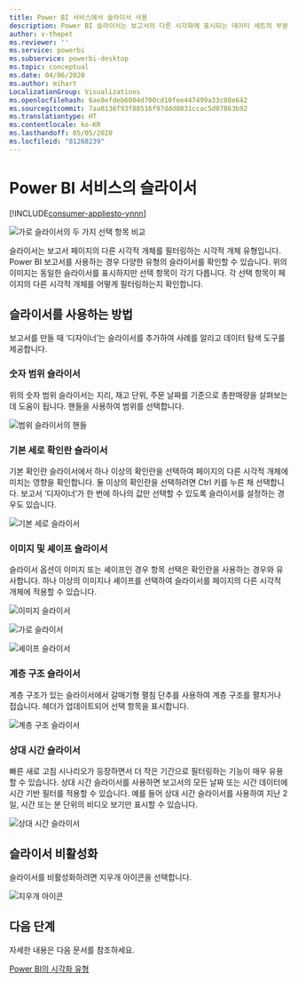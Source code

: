```yaml
---
title: Power BI 서비스에서 슬라이서 사용
description: Power BI 슬라이서는 보고서의 다른 시각화에 표시되는 데이터 세트의 부분을 좁히는 대체 필터링 방법입니다.
author: v-thepet
ms.reviewer: ''
ms.service: powerbi
ms.subservice: powerbi-desktop
ms.topic: conceptual
ms.date: 04/06/2020
ms.author: mihart
LocalizationGroup: Visualizations
ms.openlocfilehash: 6ae8efdeb6004d700cd10fee447499a33c88e642
ms.sourcegitcommit: 7aa0136f93f88516f97ddd8031ccac5d07863b92
ms.translationtype: HT
ms.contentlocale: ko-KR
ms.lasthandoff: 05/05/2020
ms.locfileid: "81268239"
---
```

# <a name="slicers-in-the-power-bi-service"></a>Power BI 서비스의 슬라이서

[!INCLUDE[consumer-appliesto-ynnn](../includes/consumer-appliesto-yynn.md)]

![가로 슬라이서의 두 가지 선택 항목 비교](media/end-user-slicer/power-bi-slider.png)

슬라이서는 보고서 페이지의 다른 시각적 개체를 필터링하는 시각적 개체 유형입니다. Power BI 보고서를 사용하는 경우 다양한 유형의 슬라이서를 확인할 수 있습니다. 위의 이미지는 동일한 슬라이서를 표시하지만 선택 항목이 각기 다릅니다. 각 선택 항목이 페이지의 다른 시각적 개체를 어떻게 필터링하는지 확인합니다.  


## <a name="how-to-use-slicers"></a>슬라이서를 사용하는 방법
보고서를 만들 때 ‘디자이너’는 슬라이서를 추가하여 사례를 알리고 데이터 탐색 도구를 제공합니다. 

### <a name="numeric-range-slicer"></a>숫자 범위 슬라이서
 위의 숫자 범위 슬라이서는 지리, 재고 단위, 주문 날짜를 기준으로 총판매량을 살펴보는 데 도움이 됩니다. 핸들을 사용하여 범위를 선택합니다. 

![범위 슬라이서의 핸들](media/end-user-slicer/power-bi-handles.png)

### <a name="basic-vertical-checkbox-slicer"></a>기본 세로 확인란 슬라이서

기본 확인란 슬라이서에서 하나 이상의 확인란을 선택하여 페이지의 다른 시각적 개체에 미치는 영향을 확인합니다. 둘 이상의 확인란을 선택하려면 Ctrl 키를 누른 채 선택합니다. 보고서 ‘디자이너’가 한 번에 하나의 값만 선택할 수 있도록 슬라이서를 설정하는 경우도 있습니다.  

![기본 세로 슬라이서](media/end-user-slicer/power-bi-basic.png)

### <a name="image-and-shape-slicers"></a>이미지 및 셰이프 슬라이서
슬라이서 옵션이 이미지 또는 셰이프인 경우 항목 선택은 확인란을 사용하는 경우와 유사합니다. 하나 이상의 이미지나 셰이프를 선택하여 슬라이서를 페이지의 다른 시각적 개체에 적용할 수 있습니다. 

![이미지 슬라이서](media/end-user-slicer/power-bi-image.png)    

![가로 슬라이서](media/end-user-slicer/power-bi-horizontal.png)    

![셰이프 슬라이서](media/end-user-slicer/power-bi-boxes.png)

### <a name="hierarchy-slicer"></a>계층 구조 슬라이서

계층 구조가 있는 슬라이서에서 갈매기형 펼침 단추를 사용하여 계층 구조를 펼치거나 접습니다. 헤더가 업데이트되어 선택 항목을 표시합니다.

![계층 구조 슬라이서](media/end-user-slicer/power-bi-hierarchy.png)

### <a name="relative-time-slicer"></a>상대 시간 슬라이서
빠른 새로 고침 시나리오가 등장하면서 더 작은 기간으로 필터링하는 기능이 매우 유용할 수 있습니다.
상대 시간 슬라이서를 사용하면 보고서의 모든 날짜 또는 시간 데이터에 시간 기반 필터를 적용할 수 있습니다. 예를 들어 상대 시간 슬라이서를 사용하여 지난 2일, 시간 또는 분 단위의 비디오 보기만 표시할 수 있습니다. 

![상대 시간 슬라이서](media/end-user-slicer/power-bi-relative-time.png)

## <a name="deactivate-a-slicer"></a>슬라이서 비활성화
슬라이서를 비활성화하려면 지우개 아이콘을 선택합니다.

![지우개 아이콘](media/end-user-slicer/power-bi-eraser.png)

## <a name="next-steps"></a>다음 단계
자세한 내용은 다음 문서를 참조하세요.

[Power BI의 시각화 유형](end-user-visualizations.md)

